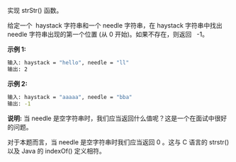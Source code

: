 实现 strStr() 函数。

给定一个  haystack 字符串和一个 needle 字符串，在 haystack 字符串中找出 needle 字符串出现的第一个位置 (从 0 开始)。如果不存在，则返回   -1。

**示例 1:**

```bash
输入: haystack = "hello", needle = "ll"
输出: 2
```

**示例 2:**

```bash
输入: haystack = "aaaaa", needle = "bba"
输出: -1
```

**说明:**
当 needle 是空字符串时，我们应当返回什么值呢？这是一个在面试中很好的问题。

对于本题而言，当 needle 是空字符串时我们应当返回 0 。这与 C 语言的 strstr() 以及 Java 的 indexOf() 定义相符。

